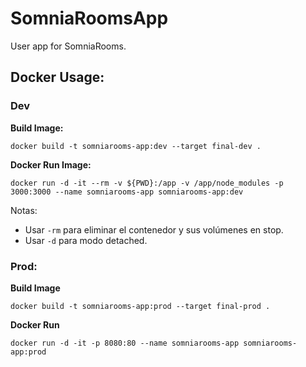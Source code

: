 # SomniaRoomsApp

User app for SomniaRooms.


## Docker Usage:

### Dev

**Build Image:**
```
docker build -t somniarooms-app:dev --target final-dev .
```

**Docker Run Image:**
```
docker run -d -it --rm -v ${PWD}:/app -v /app/node_modules -p 3000:3000 --name somniarooms-app somniarooms-app:dev
```

Notas:
- Usar `-rm` para eliminar el contenedor y sus volúmenes en stop.
- Usar `-d` para modo detached.

### Prod:
**Build Image**
```
docker build -t somniarooms-app:prod --target final-prod .
```

**Docker Run**
```
docker run -d -it -p 8080:80 --name somniarooms-app somniarooms-app:prod
```